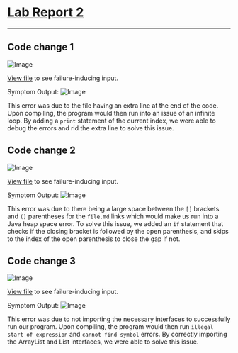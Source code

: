 # [Lab Report 2](https://kl2024.github.io/cse15l-lab-reports/lab-report-2-week-4.html)
---
## Code change 1
![Image](https://user-images.githubusercontent.com/103288212/165167651-3211b043-a2e1-4b89-8d87-f1a1146411f3.png)

[View file](https://github.com/kl2024/markdown-parser/blob/main/test-file.md) to see failure-inducing input.

Symptom Output:
![Image](https://user-images.githubusercontent.com/103288212/166409881-454819ad-f0ad-448e-8011-a9c1cc6548e4.png)

This error was due to the file having an extra line at the end of the code. Upon compiling, the program would then run into an issue of an infinite loop. By adding a `print` statement of the current index, we were able to debug the errors and rid the extra line to solve this issue.

## Code change 2
![Image](https://user-images.githubusercontent.com/103288212/165168309-dc5de2ec-e891-46df-9d8c-224089014798.png)

[View file](https://github.com/kl2024/markdown-parser/blob/main/test-file2.md) to see failure-inducing input.

Symptom Output:
![Image](https://user-images.githubusercontent.com/103288212/166410002-bc38167b-c4a0-442a-8d47-a27246817451.png)


This error was due to there being a large space between the `[]` brackets and `()` parentheses for the `file.md` links which would make us run into a Java heap space error. To solve this issue, we added an `if` statement that checks if the closing bracket is followed by the open parenthesis, and skips to the index of the open parenthesis to close the gap if not.


## Code change 3
![Image](https://user-images.githubusercontent.com/103288212/165168407-354afdad-7744-439d-a76c-b0043c0c0531.png)

[View file](https://github.com/kl2024/markdown-parser/blob/main/test-file3.md) to see failure-inducing input.

Symptom Output:
![Image](https://user-images.githubusercontent.com/103288212/166410107-adeeaa95-fa12-42b8-bdd0-d94bf3a727c8.png)


This error was due to not importing the necessary interfaces to successfully run our program. Upon compiling, the program would then run `illegal start of expression` and `cannot find symbol` errors. By correctly importing the ArrayList and List interfaces, we were able to solve this issue.
